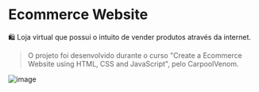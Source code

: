 # Ecommerce Website
🛍️ Loja virtual que possui o intuito de vender produtos através da internet.

> O projeto foi desenvolvido durante o curso "Create a Ecommerce Website using HTML, CSS and JavaScript", pelo CarpoolVenom.

![image](https://user-images.githubusercontent.com/105331377/212240419-0d4eca12-4580-4b56-8dc7-f77b4ccb2acb.png)
